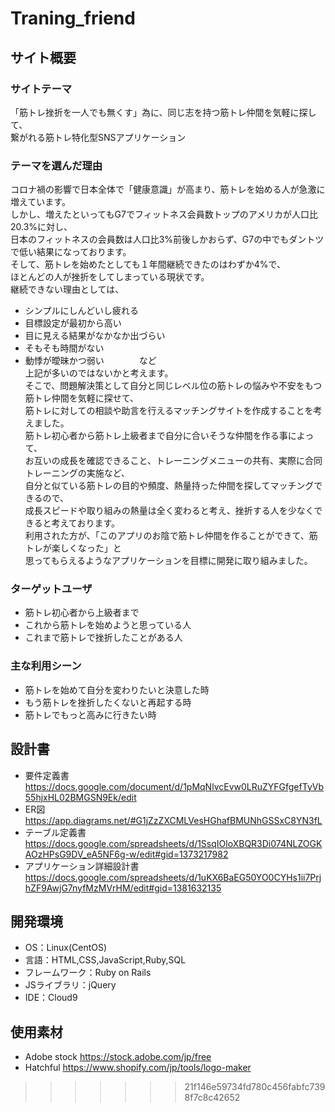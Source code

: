 # Traning_friend

## サイト概要
### サイトテーマ
「筋トレ挫折を一人でも無くす」為に、同じ志を持つ筋トレ仲間を気軽に探して、</br>
繋がれる筋トレ特化型SNSアプリケーション

### テーマを選んだ理由
コロナ禍の影響で日本全体で「健康意識」が高まり、筋トレを始める人が急激に増えています。</br>
しかし、増えたといってもG7でフィットネス会員数トップのアメリカが人口比20.3%に対し、</br>
日本のフィットネスの会員数は人口比3%前後しかおらず、G7の中でもダントツで低い結果になっております。</br>
そして、筋トレを始めたとしても１年間継続できたのはわずか4%で、</br>
ほとんどの人が挫折をしてしまっている現状です。</br>
継続できない理由としては、</br>
- シンプルにしんどいし疲れる
- 目標設定が最初から高い
- 目に見える結果がなかなか出づらい
- そもそも時間がない
- 動悸が曖昧かつ弱い　　　　など</br>
上記が多いのではないかと考えます。</br>
そこで、問題解決策として自分と同じレベル位の筋トレの悩みや不安をもつ筋トレ仲間を気軽に探せて、</br>
筋トレに対しての相談や助言を行えるマッチングサイトを作成することを考えました。</br>
筋トレ初心者から筋トレ上級者まで自分に合いそうな仲間を作る事によって、</br>
お互いの成長を確認できること、トレーニングメニューの共有、実際に合同トレーニングの実施など、</br>
自分と似ている筋トレの目的や頻度、熱量持った仲間を探してマッチングできるので、</br>
成長スピードや取り組みの熱量は全く変わると考え、挫折する人を少なくできると考えております。</br>
利用された方が、「このアプリのお陰で筋トレ仲間を作ることができて、筋トレが楽しくなった」と</br>
思ってもらえるようなアプリケーションを目標に開発に取り組みました。

### ターゲットユーザ
- 筋トレ初心者から上級者まで
- これから筋トレを始めようと思っている人
- これまで筋トレで挫折したことがある人

### 主な利用シーン
- 筋トレを始めて自分を変わりたいと決意した時
- もう筋トレを挫折したくないと再起する時
- 筋トレでもっと高みに行きたい時

## 設計書
- 要件定義書<br>
https://docs.google.com/document/d/1pMqNlvcEvw0LRuZYFGfgefTyVb55hjxHL02BMGSN9Ek/edit
- ER図</br>
https://app.diagrams.net/#G1jZzZXCMLVesHGhafBMUNhGSSxC8YN3fL
- テーブル定義書<br>
https://docs.google.com/spreadsheets/d/1SsqIOloXBQR3Di074NLZOGKAOzHPsG9DV_eA5NF6g-w/edit#gid=1373217982
- アプリケーション詳細設計書</br>
https://docs.google.com/spreadsheets/d/1uKX6BaEG50YO0CYHs1ii7PrjhZF9AwjG7nyfMzMVrHM/edit#gid=1381632135

## 開発環境
- OS：Linux(CentOS)
- 言語：HTML,CSS,JavaScript,Ruby,SQL
- フレームワーク：Ruby on Rails
- JSライブラリ：jQuery
- IDE：Cloud9

## 使用素材
- Adobe stock
https://stock.adobe.com/jp/free
- Hatchful
https://www.shopify.com/jp/tools/logo-maker
>>>>>>> 21f146e59734fd780c456fabfc7398f7c8c42652
